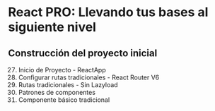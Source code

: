 # React PRO: Llevando tus bases al siguiente nivel

## Construcción del proyecto inicial

27. Inicio de Proyecto - ReactApp
28. Configurar rutas tradicionales - React Router V6
36. Rutas tradicionales - Sin Lazyload
57. Patrones de componentes
58. Componente básico tradicional